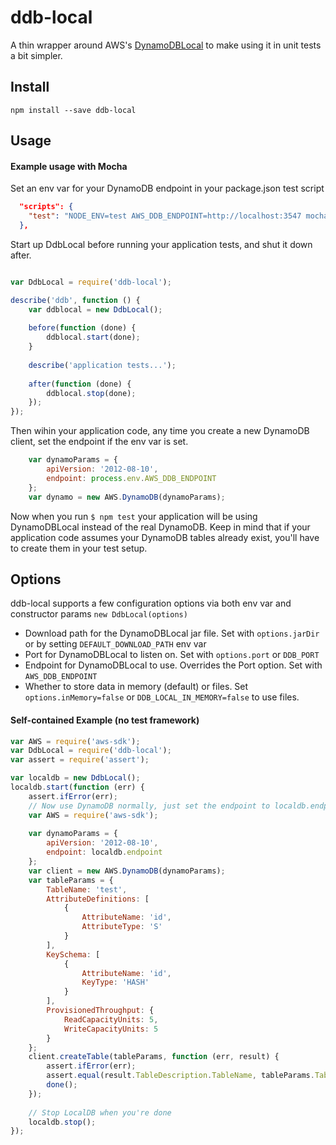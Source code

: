 # ddb-local
A thin wrapper around AWS's [DynamoDBLocal](http://docs.aws.amazon.com/amazondynamodb/latest/developerguide/Tools.DynamoDBLocal.html)
to make using it in unit tests a bit simpler.

## Install

```
npm install --save ddb-local
```

## Usage

#### Example usage with Mocha

Set an env var for your DynamoDB endpoint in your package.json test script

```JSON
  "scripts": {
    "test": "NODE_ENV=test AWS_DDB_ENDPOINT=http://localhost:3547 mocha --timeout 30000"
  },
```

Start up DdbLocal before running your application tests, and shut it down after.

```js

var DdbLocal = require('ddb-local');

describe('ddb', function () {
    var ddblocal = new DdbLocal();
    
    before(function (done) {
        ddblocal.start(done);
    }
    
    describe('application tests...');
    
    after(function (done) {
        ddblocal.stop(done);
    });
});

```

Then wihin your application code, any time you create a new DynamoDB client,
set the endpoint if the env var is set.

```js
    var dynamoParams = {
        apiVersion: '2012-08-10',
        endpoint: process.env.AWS_DDB_ENDPOINT
    };
    var dynamo = new AWS.DynamoDB(dynamoParams);
```

Now when you run `$ npm test` your application will be using DynamoDBLocal 
instead of the real DynamoDB. Keep in mind that if your application code 
assumes your DynamoDB tables already exist, you'll have to create them 
in your test setup.



## Options

ddb-local supports a few configuration options via both env var and constructor
params `new DdbLocal(options)`

- Download path for the DynamoDBLocal jar file. Set with `options.jarDir` or 
by setting `DEFAULT_DOWNLOAD_PATH` env var
- Port for DynamoDBLocal to listen on. Set with `options.port` or `DDB_PORT`
- Endpoint for DynamoDBLocal to use. Overrides the Port option. Set with `AWS_DDB_ENDPOINT`
- Whether to store data in memory (default) or files. Set `options.inMemory=false` 
or `DDB_LOCAL_IN_MEMORY=false` to use files.

#### Self-contained Example (no test framework)

```js
var AWS = require('aws-sdk');
var DdbLocal = require('ddb-local');
var assert = require('assert');

var localdb = new DdbLocal();
localdb.start(function (err) {
    assert.ifError(err);
    // Now use DynamoDB normally, just set the endpoint to localdb.endpoint
    var AWS = require('aws-sdk');
    
    var dynamoParams = {
        apiVersion: '2012-08-10',
        endpoint: localdb.endpoint
    };
    var client = new AWS.DynamoDB(dynamoParams);
    var tableParams = {
        TableName: 'test',
		AttributeDefinitions: [
			{
				AttributeName: 'id',
				AttributeType: 'S'
			}
		],
		KeySchema: [
			{
				AttributeName: 'id',
				KeyType: 'HASH'
			}
		],
		ProvisionedThroughput: {
			ReadCapacityUnits: 5,
			WriteCapacityUnits: 5
		}
    };
    client.createTable(tableParams, function (err, result) {
        assert.ifError(err);
        assert.equal(result.TableDescription.TableName, tableParams.TableName);
        done();
    });
    
    // Stop LocalDB when you're done
    localdb.stop();
});
```


